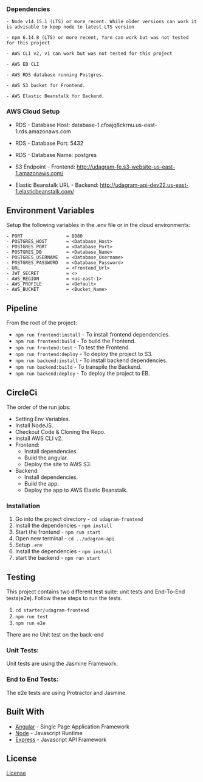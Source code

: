
### Dependencies

```
- Node v14.15.1 (LTS) or more recent. While older versions can work it is advisable to keep node to latest LTS version

- npm 6.14.8 (LTS) or more recent, Yarn can work but was not tested for this project

- AWS CLI v2, v1 can work but was not tested for this project

- AWS EB CLI

- AWS RDS database running Postgres.

- AWS S3 bucket for Frontend.

- AWS Elastic Beanstalk for Backend.

```

### AWS Cloud Setup

- RDS - Database Host: database-1.cfoajq8ckrnu.us-east-1.rds.amazonaws.com
- RDS - Database Port: 5432
- RDS - Database Name: postgres

- S3 Endpoint - Frontend: http://udagram-fe.s3-website-us-east-1.amazonaws.com/

- Elastic Beanstalk URL - Backend: http://udagram-api-dev22.us-east-1.elasticbeanstalk.com/

## Environment Variables

Setup the following variables in the .env file or in the cloud environments:
```
- PORT                = 8080
- POSTGRES_HOST       = <Database_Host>
- POSTGRES_PORT       = <Database_Port>
- POSTGRES_DB         = <Database_Name>
- POSTGRES_USERNAME   = <Database_Username>
- POSTGRES_PASSWORD   = <Database_Password>
- URL                 = <Frontend_Url>
- JWT_SECRET          = <>
- AWS_REGION          = <us-east-1>
- AWS_PROFILE         = <Default>
- AWS_BUCKET          = <Bucket_Name>
```

## Pipeline

From the root of the project:
- `npm run frontend:install`    - To install frontend dependencies.
- `npm run frontend:build`      - To build the Frontend.
- `npm run frontend:test`       - To test the Frontend.
- `npm run frontend:deploy`     - To deploy the project to S3.
- `npm run backend:install`     - To install backend dependencies.
- `npm run backend:build`       - To transpile the Backend.
- `npm run backend:deploy`      - To deploy the project to EB.

## CircleCi

The order of the run jobs:
- Setting Env Variables.
- Install NodeJS.
- Checkout Code & Cloning the Repo.
- Install AWS CLI v2.
- Frontend:
  - Install dependencies.
  - Build the angular.
  - Deploy the site to AWS S3.
- Backend:
  - Install dependencies.
  - Build the app.
  - Deploy the app to AWS Elastic Beanstalk.

### Installation

1. Go into the project directory - `cd udagram-frontend`
2. Install the dependencies - `npm install`
3. Start the frontend - `npm run start`
4. Open new terminal - `cd ../udagram-api`
5. Setup `.env`
6. Install the dependencies - `npm install`
7. start the backend - `npm run start`

## Testing

This project contains two different test suite: unit tests and End-To-End tests(e2e). Follow these steps to run the tests.

1. `cd starter/udagram-frontend`
1. `npm run test`
1. `npm run e2e`

There are no Unit test on the back-end

### Unit Tests:

Unit tests are using the Jasmine Framework.

### End to End Tests:

The e2e tests are using Protractor and Jasmine.

## Built With

- [Angular](https://angular.io/) - Single Page Application Framework
- [Node](https://nodejs.org) - Javascript Runtime
- [Express](https://expressjs.com/) - Javascript API Framework

## License

[License](LICENSE.txt)
